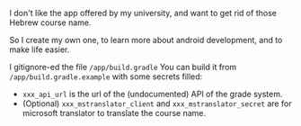 I don't like the app offered by my university, and want to get rid of those Hebrew course name. 

So I create my own one, to learn more about android development, and to make life easier.

I gitignore-ed the file `/app/build.gradle` You can build it from `/app/build.gradle.example` with some secrets filled:

 - `xxx_api_url` is the url of the (undocumented) API of the grade system.
 - (Optional) `xxx_mstranslator_client` and `xxx_mstranslator_secret` are for microsoft translator to translate the course name.

